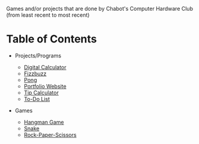 Games and/or projects that are done by Chabot's Computer Hardware Club (from least recent to most recent)

# Table of Contents
* Projects/Programs
  * [Digital Calculator](https://github.com/Atypics3/chc-projects-games/tree/digi_calc)
  * [Fizzbuzz](https://github.com/Atypics3/chc-projects-games/tree/fizzbuzz)
  * [Pong](https://github.com/Atypics3/chc-projects-games/tree/pong)
  * [Portfolio Website](https://github.com/Atypics3/portfolio_website)
  * [Tip Calculator](https://github.com/Atypics3/chc-projects-games/tree/tipCalculator)
  * [To-Do List](https://github.com/Atypics3/chc-projects-games/tree/todoList)


* Games
  * [Hangman Game](https://github.com/Atypics3/chc-projects-games/tree/hangman)
  * [Snake](https://github.com/Atypics3/chc-projects-games/tree/snake)
  * [Rock-Paper-Scissors](https://github.com/Atypics3/chc-projects-games/tree/RPS)




